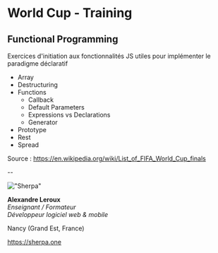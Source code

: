 # World Cup - Training

## Functional Programming

Exercices d'initiation aux fonctionnalités JS utiles pour implémenter le paradigme déclaratif

- Array
- Destructuring
- Functions
  - Callback
  - Default Parameters
  - Expressions vs Declarations
  - Generator
- Prototype
- Rest
- Spread

Source : <https://en.wikipedia.org/wiki/List_of_FIFA_World_Cup_finals>

--

!["Sherpa"](https://sherpa.one/images/sherpa-logotype-120.png)

__Alexandre Leroux__  
_Enseignant / Formateur_  
_Développeur logiciel web & mobile_

Nancy (Grand Est, France)

<https://sherpa.one>
